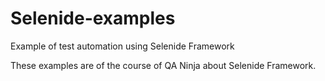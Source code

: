 # Selenide-examples
Example of test automation using Selenide Framework

These examples are of the course of QA Ninja about Selenide Framework.
